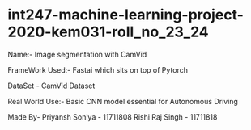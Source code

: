 # int247-machine-learning-project-2020-kem031-roll_no_23_24

Name:- Image segmentation with CamVid

FrameWork Used:- Fastai which sits on top of Pytorch

DataSet - CamVid Dataset

Real World Use:- Basic CNN model essential for Autonomous Driving

Made By- Priyansh Soniya - 11711808
         Rishi Raj Singh - 11711818
